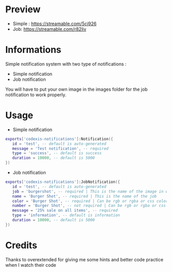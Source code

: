 # Preview
- Simple : https://streamable.com/5cj926
- Job: https://streamable.com/r82liv

# Informations
Simple notification system with two type of notifications :
- Simple notification
- Job notification

You will have to put your own image in the images folder for the job notification to work properly.

# Usage
- Simple notification
```lua
exports['codexis-notifications']:Notification({
   id = 'test', -- default is auto-generated
   message = 'Test notification', -- required
   type = 'success', -- default is success
   duration = 10000, -- default is 5000
})
```

- Job notification
```lua
exports['codexis-notifications']:JobNotification({
   id = 'test', -- default is auto-generated
   job = 'burgershot', -- required | This is the name of the image in web/build/images | require .png
   name = 'Burger Shot', -- required | This is the name of the job
   color = 'Burger Shot', -- required | Can be rgb or rgba or css color
   number = 'Burger Shot', -- not required | Can be rgb or rgba or css color
   message = '25% sale on all items', -- required
   type = 'information', -- default is information
   duration = 10000, -- default is 5000
})
```

# Credits
Thanks to overextended for giving me some hints and better code practice when I watch their code
